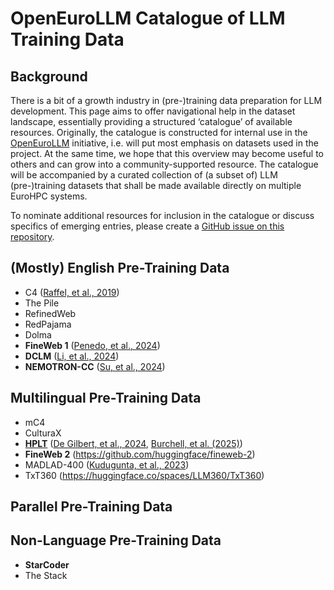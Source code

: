 # OpenEuroLLM Catalogue of LLM Training Data

## Background

There is a bit of a growth industry in (pre-)training data preparation for LLM development.
This page aims to offer navigational help in the dataset landscape, essentially providing a structured ‘catalogue’ of available resources.
Originally, the catalogue is constructed for internal use in the [OpenEuroLLM](https://openeurollm.eu/) initiative, i.e. will put most emphasis on datasets used in the project.
At the same time, we hope that this overview may become useful to others and can grow into a community-supported resource.
The catalogue will be accompanied by a curated collection of (a subset of) LLM (pre-)training datasets that shall be made available directly on multiple EuroHPC systems.

To nominate additional resources for inclusion in the catalogue or discuss specifics of emerging entries, please create a [GitHub issue on this repository](https://github.com/OpenEuroLLM/training-data-catalogue/issues).


## (Mostly) English Pre-Training Data

+ C4 ([Raffel, et al., 2019](https://arxiv.org/abs/1910.10683))
+ The Pile
+ RefinedWeb
+ RedPajama
+ Dolma
+ **FineWeb 1** ([Penedo, et al., 2024](https://arxiv.org/abs/2406.17557))
+ **DCLM** ([Li, et al., 2024](https://arxiv.org/pdf/2406.11794))
+ **NEMOTRON-CC** ([Su, et al., 2024](https://arxiv.org/abs/2412.02595))


## Multilingual Pre-Training Data

+ mC4
+ CulturaX
+ **[HPLT](hplt/README.md)** ([De Gilbert, et al., 2024](https://arxiv.org/abs/2403.14009), [Burchell, et al. (2025)](https://arxiv.org/abs/2503.10267))
+ **FineWeb 2** (https://github.com/huggingface/fineweb-2)
+ MADLAD-400 ([Kudugunta, et al., 2023](https://arxiv.org/abs/2309.04662))
+ TxT360 (https://huggingface.co/spaces/LLM360/TxT360)

## Parallel Pre-Training Data


## Non-Language Pre-Training Data

+ **StarCoder**
+ The Stack
